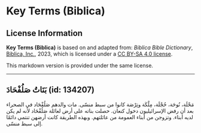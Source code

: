 # Key Terms (Biblica)

## License Information

**Key Terms (Biblica)** is based on and adapted from: _Biblica Bible Dictionary_, [Biblica, Inc.](https://www.biblica.com/), 2023, which is licensed under a [CC BY-SA 4.0 license](https://creativecommons.org/licenses/by-sa/4.0/legalcode.en).

This markdown version is provided under the same license.



--------------------------------

## بَنَاتُ صَلُفْحَادَ (id: 134207)

مَحْلَة، نُوحَة، حُجْلَة، مِلْكَة وتِرْصَة كانوا من سبط منسّى. مات والدهم صَلُفْحَاد في الصحراء بعد أن رفض الإسرائيليون دخول كنعان. حصلت بناته على أرض لعائلة صَلُفْحَاد لأنه لم يكن لديه أبناء. وتزوجن من أبناء العمومة من عائلتهم. وبهذه الطريقة كانت أرضهن تنتمي دائمًا إلى سبط منسّى.


